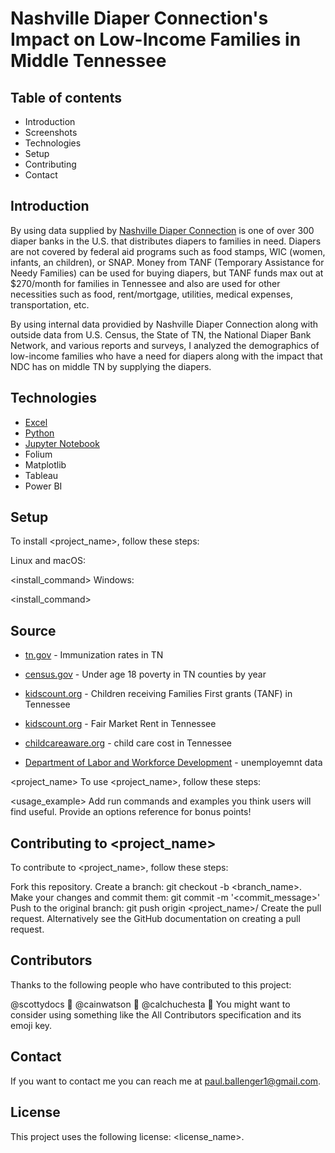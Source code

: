 # Nashville Diaper Connection's Impact on Low-Income Families in Middle Tennessee

## Table of contents
* Introduction
* Screenshots
* Technologies
* Setup
* Contributing
* Contact

## Introduction
By using data supplied by [Nashville Diaper Connection](https://www.nashvillediaperconnection.org/) is one of over 300 diaper banks in the U.S. that distributes diapers to families in need. Diapers are not covered by federal aid programs such as food stamps, WIC (women, infants, an children), or SNAP. Money from TANF (Temporary Assistance for Needy Families) can be used for buying diapers, but TANF funds max out at $270/month for families in Tennessee and also are used for other necessities such as food, rent/mortgage, utilities, medical expenses, transportation, etc.

By using internal data providied by Nashville Diaper Connection along with outside data from U.S. Census, the State of TN, the National Diaper Bank Network, and various reports and surveys, I analyzed the demographics of low-income families who have a need for diapers along with the impact that NDC has on middle TN by supplying the diapers.

## Technologies

* [Excel](https://www.microsoft.com/en-us/microsoft-365/excel)
* [Python](https://www.python.org/)
* [Jupyter Notebook](https://jupyter.org/
)
* Folium
* Matplotlib
* Tableau
* Power BI

## Setup
To install <project_name>, follow these steps:

Linux and macOS:

<install_command>
Windows:

<install_command>
## Source
* [tn.gov](https://www.tn.gov/content/dam/tn/health/documents/annual-reports/2018-Annual-Imm-24-Month-Old-Survey.pdf) - Immunization rates in TN
* [census.gov](https://www.census.gov/data-tools/demo/saipe/#/?map_geoSelector=u18_c&s_state=47&s_year=2019&s_county=47021,47037,47081,47117,47119,47125,47141,47149,47187,47189&s_measures=u18_snc) - Under age 18 poverty in TN counties by year
* [kidscount.org](https://datacenter.kidscount.org/data/tables/2983-children-receiving-families-first-grants-tanf#detailed/2/any/false/1729,37,871,870,573,869,36,868,867,133/any/13220,10111) - Children receiving Families First grants (TANF) in Tennessee
* [kidscount.org](https://datacenter.kidscount.org/data/tables/3027-fair-market-rent?loc=44&loct=5#detailed/5/6430,6438,6460,6476-6477,6482,6490,6494,6513-6514/false/1729,37,871,870,573,869,36,868,867,133/any/6258) - Fair Market Rent in Tennessee

* [childcareaware.org](https://www.childcareaware.org/wp-content/uploads/2016/12/State-Fact-Sheets_Tennessee.pdf) - child care cost in Tennessee

* [Department of Labor and Workforce Development](https://www.tn.gov/content/dam/tn/workforce/documents/economicanalysis/EconomicAnalysisSep20.pdf) - unemployemnt data

<project_name>
To use <project_name>, follow these steps:

<usage_example>
Add run commands and examples you think users will find useful. Provide an options reference for bonus points!

## Contributing to <project_name>
To contribute to <project_name>, follow these steps:

Fork this repository.
Create a branch: git checkout -b <branch_name>.
Make your changes and commit them: git commit -m '<commit_message>'
Push to the original branch: git push origin <project_name>/<location>
Create the pull request.
Alternatively see the GitHub documentation on creating a pull request.

## Contributors
Thanks to the following people who have contributed to this project:

@scottydocs 📖
@cainwatson 🐛
@calchuchesta 🐛
You might want to consider using something like the All Contributors specification and its emoji key.

## Contact
If you want to contact me you can reach me at paul.ballenger1@gmail.com.

## License
This project uses the following license: <license_name>.